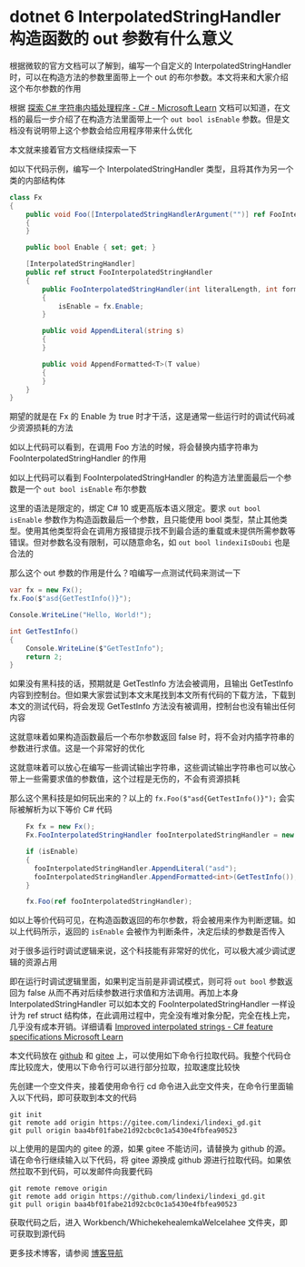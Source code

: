 # dotnet 6 InterpolatedStringHandler 构造函数的 out 参数有什么意义

根据微软的官方文档可以了解到，编写一个自定义的 InterpolatedStringHandler 时，可以在构造方法的参数里面带上一个 out 的布尔参数。本文将来和大家介绍这个布尔参数的作用

<!--more-->
<!-- 发布 -->
<!-- 博客 -->

根据 [探索 C# 字符串内插处理程序 - C# - Microsoft Learn](https://learn.microsoft.com/zh-cn/dotnet/csharp/advanced-topics/performance/interpolated-string-handler ) 文档可以知道，在文档的最后一步介绍了在构造方法里面带上一个 `out bool isEnable` 参数。但是文档没有说明带上这个参数会给应用程序带来什么优化

本文就来接着官方文档继续探索一下

如以下代码示例，编写一个 InterpolatedStringHandler 类型，且将其作为另一个类的内部结构体

```csharp
class Fx
{
    public void Foo([InterpolatedStringHandlerArgument("")] ref FooInterpolatedStringHandler fooInterpolatedStringHandler)
    {
    }

    public bool Enable { set; get; }

    [InterpolatedStringHandler]
    public ref struct FooInterpolatedStringHandler
    {
        public FooInterpolatedStringHandler(int literalLength, int formattedCount, Fx fx, out bool isEnable)
        {
            isEnable = fx.Enable;
        }

        public void AppendLiteral(string s)
        {
        }

        public void AppendFormatted<T>(T value)
        {
        }
    }
}
```

期望的就是在 Fx 的 Enable 为 true 时才干活，这是通常一些运行时的调试代码减少资源损耗的方法

如以上代码可以看到，在调用 Foo 方法的时候，将会替换内插字符串为 FooInterpolatedStringHandler 的作用

如以上代码可以看到 FooInterpolatedStringHandler 的构造方法里面最后一个参数是一个 `out bool isEnable` 布尔参数

这里的语法是限定的，绑定 C# 10 或更高版本语义限定。要求 `out bool isEnable` 参数作为构造函数最后一个参数，且只能使用 bool 类型，禁止其他类型。使用其他类型将会在调用方报错提示找不到最合适的重载或未提供所需参数等错误。但对参数名没有限制，可以随意命名，如 `out bool lindexiIsDoubi` 也是合法的

那么这个 out 参数的作用是什么？咱编写一点测试代码来测试一下

```csharp
var fx = new Fx();
fx.Foo($"asd{GetTestInfo()}");

Console.WriteLine("Hello, World!");

int GetTestInfo()
{
    Console.WriteLine($"GetTestInfo");
    return 2;
}
```

如果没有黑科技的话，预期就是 GetTestInfo 方法会被调用，且输出 GetTestInfo 内容到控制台。但如果大家尝试到本文末尾找到本文所有代码的下载方法，下载到本文的测试代码，将会发现 GetTestInfo 方法没有被调用，控制台也没有输出任何内容

这就意味着如果构造函数最后一个布尔参数返回 false 时，将不会对内插字符串的参数进行求值。这是一个非常好的优化

这就意味着可以放心在编写一些调试输出字符串，这些调试输出字符串也可以放心带上一些需要求值的参数值，这个过程是无伤的，不会有资源损耗

那么这个黑科技是如何玩出来的？以上的 `fx.Foo($"asd{GetTestInfo()}");` 会实际被解析为以下等价 C# 代码

```csharp
    Fx fx = new Fx();
    Fx.FooInterpolatedStringHandler fooInterpolatedStringHandler = new Fx.FooInterpolatedStringHandler(3, 1, fx, out bool isEnable);

    if (isEnable)
    {
      fooInterpolatedStringHandler.AppendLiteral("asd");
      fooInterpolatedStringHandler.AppendFormatted<int>(GetTestInfo());
    }

    fx.Foo(ref fooInterpolatedStringHandler);
```

如以上等价代码可见，在构造函数返回的布尔参数，将会被用来作为判断逻辑。如以上代码所示，返回的 `isEnable` 会被作为判断条件，决定后续的参数是否传入

对于很多运行时调试逻辑来说，这个科技能有非常好的优化，可以极大减少调试逻辑的资源占用

即在运行时调试逻辑里面，如果判定当前是非调试模式，则可将 `out bool` 参数返回为 false 从而不再对后续参数进行求值和方法调用。再加上本身 InterpolatedStringHandler 可以如本文的 FooInterpolatedStringHandler 一样设计为 ref struct 结构体，在此调用过程中，完全没有堆对象分配，完全在栈上完，几乎没有成本开销。详细请看 [Improved interpolated strings - C# feature specifications Microsoft Learn](https://learn.microsoft.com/en-us/dotnet/csharp/language-reference/proposals/csharp-10.0/improved-interpolated-strings )

本文代码放在 [github](https://github.com/lindexi/lindexi_gd/tree/baa4bf01fabe21d92cbc0c1a5430e4fbfea90523/Workbench/WhichekehealemkaWelcelahee) 和 [gitee](https://gitee.com/lindexi/lindexi_gd/tree/baa4bf01fabe21d92cbc0c1a5430e4fbfea90523/Workbench/WhichekehealemkaWelcelahee) 上，可以使用如下命令行拉取代码。我整个代码仓库比较庞大，使用以下命令行可以进行部分拉取，拉取速度比较快

先创建一个空文件夹，接着使用命令行 cd 命令进入此空文件夹，在命令行里面输入以下代码，即可获取到本文的代码

```
git init
git remote add origin https://gitee.com/lindexi/lindexi_gd.git
git pull origin baa4bf01fabe21d92cbc0c1a5430e4fbfea90523
```

以上使用的是国内的 gitee 的源，如果 gitee 不能访问，请替换为 github 的源。请在命令行继续输入以下代码，将 gitee 源换成 github 源进行拉取代码。如果依然拉取不到代码，可以发邮件向我要代码

```
git remote remove origin
git remote add origin https://github.com/lindexi/lindexi_gd.git
git pull origin baa4bf01fabe21d92cbc0c1a5430e4fbfea90523
```

获取代码之后，进入 Workbench/WhichekehealemkaWelcelahee 文件夹，即可获取到源代码

更多技术博客，请参阅 [博客导航](https://blog.lindexi.com/post/%E5%8D%9A%E5%AE%A2%E5%AF%BC%E8%88%AA.html )